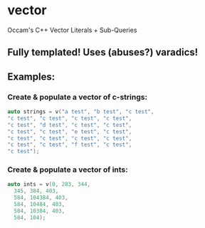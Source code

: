 # vector
Occam's C++ Vector Literals + Sub-Queries
## Fully templated! Uses (abuses?) varadics!

## Examples:
### Create & populate a vector of c-strings:
```C++
auto strings = v("a test", "b test", "c test", 
"c test", "c test", "c test", "c test", 
"c test", "d test", "c test", "c test", 
"c test", "c test", "e test", "c test",
"c test", "c test", "c test", "c test",
"c test", "c test", "f test", "c test",
"c test");
```

### Create & populate a vector of ints:
```C++
auto ints = v(0, 283, 344,
  345, 384, 403, 
  584, 104384, 403, 
  584, 10484, 403, 
  584, 10384, 403, 
  584, 104);
```

